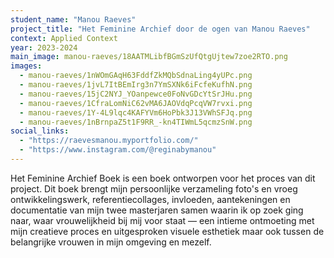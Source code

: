```yaml
---
student_name: "Manou Raeves"
project_title: "Het Feminine Archief door de ogen van Manou Raeves"
context: Applied Context
year: 2023-2024
main_image: manou-raeves/18AATMLibfBGmSzUfQtgUjtew7zoe2RTO.png
images:
  - manou-raeves/1nWOmGAqH63FddfZkMQbSdnaLing4yUPc.png
  - manou-raeves/1jvL7ItBEmIrg3n7YmSXNk6iFcfeKufhN.png
  - manou-raeves/15jC2NYJ_YOanpewce0FoNvGDcYtSrJHu.png
  - manou-raeves/1CfraLomNiC62vMA6JAOVdqPcqVW7rvxi.png
  - manou-raeves/1Y-4L9lqc4KAFYVm6HoPbk3J13VWhSFJq.png
  - manou-raeves/1nBrnpaZ5t1F9RR_-kn4TIWmL5qcmzSnW.png
social_links:
  - "https://raevesmanou.myportfolio.com/"
  - "https://www.instagram.com/@reginabymanou"
---
```

Het Feminine Archief Boek is een boek ontworpen voor het proces van dit project. Dit boek brengt mijn persoonlijke verzameling foto's en vroeg ontwikkelingswerk, referentiecollages, invloeden, aantekeningen en documentatie van mijn twee masterjaren samen waarin ik op zoek ging naar, waar vrouwelijkheid bij mij voor staat — een intieme ontmoeting met mijn creatieve proces en uitgesproken visuele esthetiek maar ook tussen de belangrijke vrouwen in mijn omgeving en mezelf.
